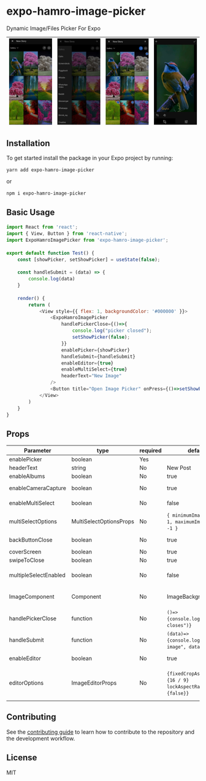 # expo-hamro-image-picker

Dynamic Image/Files Picker For Expo

| ![1](/examples/screenshots/1.jpeg) | ![2](/examples/screenshots/2.jpeg) | ![3](/examples/screenshots/3.jpeg) | ![4](/examples/screenshots/4.jpeg) |
| ----------------------------------------------------------------------------------------------------------------------------------- | ----------------------------------------------------------------------------------------------------------------------------------- | ----------------------------------------------------------------------------------------------------------------------------------- | ----------------------------------------------------------------------------------------------------------------------------------- |



## Installation

To get started install the package in your Expo project by running:

```
yarn add expo-hamro-image-picker
```

or

```
npm i expo-hamro-image-picker
```

## Basic Usage

```js
import React from 'react';
import { View, Button } from 'react-native';
import ExpoHamroImagePicker from 'expo-hamro-image-picker';

export default function Test() {
    const [showPicker, setShowPicker] = useState(false);

    const handleSubmit = (data) => {
        console.log(data)
    }

    render() {
        return (
            <View style={{ flex: 1, backgroundColor: '#000000' }}>
                <ExpoHamroImagePicker
                    handlePickerClose={()=>{
                        console.log("picker closed");
                        setShowPicker(false);
                    }}
                    enablePicker={showPicker}
                    handleSubmit={handleSubmit}
                    enableEditor={true}
                    enableMultiSelect={true}
                    headerText="New Image"
                />
                <Button title="Open Image Picker" onPress={()=>setShowPicker(true)}/>
            </View>
        )
    }
}
```
## Props

| Parameter     | type  | required |  default | description   |
| ------------- | ----- | -------- | -------- | ------------- |
| enablePicker|boolean|Yes||open/hide image picker|
| headerText|string|No|New Post|header text shows at top|
| enableAlbums|boolean|No|true|allows select albums|
| enableCameraCapture|boolean|No|true|allows capture image using camera|
| enableMultiSelect|boolean|No|false|allows select multiple image/file|
| multiSelectOptions|MultiSelectOptionsProps|No|```{ minimumImageCount: 1, maximumImageCount: -1 }```|configuration for multi image/file select|
| backButtonClose|boolean|No|true|close image picker on back button press|
| coverScreen|boolean|No|true|covers entire screen|
| swipeToClose|boolean|No|true|swipe down to close|
| multipleSelectEnabled|boolean|No|false|multiple image/file select enabled by default when picker opens|
| ImageComponent|Component|No|ImageBackground|allows to use different Image Component. i.e. Image/FastImage etc.|
| handlePickerClose|function|No|```()=>{console.log("picker closes")}```|triggers when picker closes|
| handleSubmit|function|No|```(data)=>{console.log("picked image", data)}```|triggers when everything is done|
| enableEditor|boolean|No|true|enable editor to allow edit picked image|
| editorOptions|ImageEditorProps|No|```{fixedCropAspectRatio={16 / 9} lockAspectRatio={false}}```|Image Editor Configurations: https://github.com/thomas-coldwell/expo-image-editor|

## Contributing

See the [contributing guide](CONTRIBUTING.md) to learn how to contribute to the repository and the development workflow.

## License

MIT

